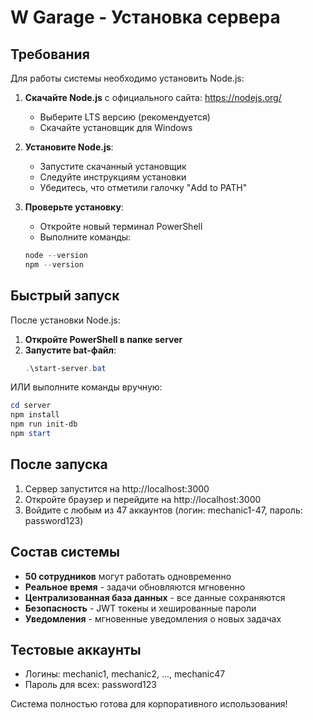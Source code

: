 # W Garage - Установка сервера

## Требования
Для работы системы необходимо установить Node.js:

1. **Скачайте Node.js** с официального сайта: https://nodejs.org/
   - Выберите LTS версию (рекомендуется)
   - Скачайте установщик для Windows

2. **Установите Node.js**:
   - Запустите скачанный установщик
   - Следуйте инструкциям установки
   - Убедитесь, что отметили галочку "Add to PATH"

3. **Проверьте установку**:
   - Откройте новый терминал PowerShell
   - Выполните команды:
   ```powershell
   node --version
   npm --version
   ```

## Быстрый запуск
После установки Node.js:

1. **Откройте PowerShell в папке server**
2. **Запустите bat-файл**:
   ```powershell
   .\start-server.bat
   ```

ИЛИ выполните команды вручную:

```powershell
cd server
npm install
npm run init-db
npm start
```

## После запуска
1. Сервер запустится на http://localhost:3000
2. Откройте браузер и перейдите на http://localhost:3000
3. Войдите с любым из 47 аккаунтов (логин: mechanic1-47, пароль: password123)

## Состав системы
- **50 сотрудников** могут работать одновременно
- **Реальное время** - задачи обновляются мгновенно
- **Централизованная база данных** - все данные сохраняются
- **Безопасность** - JWT токены и хешированные пароли
- **Уведомления** - мгновенные уведомления о новых задачах

## Тестовые аккаунты
- Логины: mechanic1, mechanic2, ..., mechanic47
- Пароль для всех: password123

Система полностью готова для корпоративного использования!
